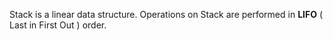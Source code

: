 Stack is a linear data structure. Operations on Stack are performed in **LIFO** ( Last in First Out ) order.
